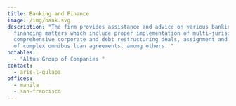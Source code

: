 ```yaml
---
title: Banking and Finance
image: /img/bank.svg
description: "The firm provides assistance and advice on various banking and
  financing matters which include proper implementation of multi-jurisdictional
  comprehensive corporate and debt restructuring deals, assignment and drafting
  of complex omnibus loan agreements, among others. "
notables:
  - "Altus Group of Companies "
contact:
  - aris-l-gulapa
offices:
  - manila
  - san-francisco
---
```

